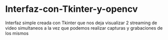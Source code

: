 # Interfaz-con-Tkinter-y-opencv
Interfaz simple creada con Tkinter que nos deja visualizar 2 streaming de video simultaneos a la vez que podemos realizar capturas y grabaciones de los mismos
